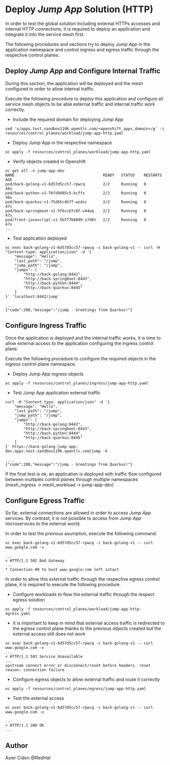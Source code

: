 # Deploy _Jump App_ Solution (HTTP)

In order to test the global solution including external HTTPs accesses and internal HTTP connections, it is required to deploy an application and integrate it into the service mesh first.

The following procedures and sections try to deploy _Jump App_ in the application namespace and control ingress and egress traffic through the respective control planes.

## Deploy _Jump App_ and Configure Internal Traffic 

During this section, the application will be deployed and the mesh configured in order to allow internal traffic.

Execute the following procedure to deploy this application and configure all service mesh objects to be able external traffic and internal traffic work correctly.

- Include the required domain for deploying _Jump App_

```$bash
sed 's/apps.test.sandbox1196.opentlc.com/<openshift_apps_domain>/g' -i resources/control_planes/workload/jump-app-http.yaml
```

- Deploy _Jump App_ in the respective namespace

```$bash
oc apply -f resources/control_planes/workload/jump-app-http.yaml
```

- Verify objects created in Openshift

```$bash
oc get all -n jump-app-dev
NAME                                       READY   STATUS    RESTARTS   AGE
pod/back-golang-v1-6d57d5cc57-rpwcq        2/2     Running   0          48s
pod/back-python-v1-76fd9495c5-kcffs        2/2     Running   0          48s
pod/back-quarkus-v1-75d65c4b7f-wzdsc       2/2     Running   0          47s
pod/back-springboot-v1-5f6cc67c8f-v44wq    2/2     Running   0          47s
pod/front-javascript-v1-5bf77b8899-s7d6t   2/2     Running   0          47s
...
```

- Test application deployed

```$bash
oc exec back-golang-v1-6d57d5cc57-rpwcq -c back-golang-v1 -- curl -H "Content-type: application/json" -d '{
    "message": "Hello",
    "last_path": "/jump",
    "jump_path": "/jump",
    "jumps": [
        "http://back-golang:8442",
        "http://back-springboot:8443",
        "http://back-python:8444",
        "http://back-quarkus:8445"
    ]
}' 'localhost:8442/jump'

....
{"code":200,"message":"/jump - Greetings from Quarkus!"}

```

## Configure Ingress Traffic

Once the application is deployed and the internal traffic works, it is time to allow external access to the application configuring the ingress control plane. 

Execute the following procedure to configure the required objects in the ingress control plane namespace.

- Deploy _Jump App_ ingress objects

```$bash
oc apply -f resources/control_planes/ingress/jump-app-http.yaml
```

- Test _Jump App_ application external traffic

```$bash
curl -H "Content-type: application/json" -d '{
    "message": "Hello",
    "last_path": "/jump",
    "jump_path": "/jump",
    "jumps": [
        "http://back-golang:8442",
        "http://back-springboot:8443",
        "http://back-python:8444",
        "http://back-quarkus:8445"
    ]
}' https://back-golang-jump-app-dev.apps.test.sandbox1196.opentlc.com/jump -k

....
{"code":200,"message":"/jump - Greetings from Quarkus!"}
```

If the final test is ok, an application is deployed with traffic flow configured between multiples control planes through multiple namespaces (mesh_ingress -> mesh_workload -> jump-app-dev)

## Configure Egress Traffic

So far, external connections are allowed in order to access _Jump App_ services. By contrast, it is not possible to access from _Jump App_ microservices to the external world.

In order to test the previous asumption, execute the following command:

```$bash
oc exec back-golang-v1-6d57d5cc57-rpwcq -c back-golang-v1 -- curl www.google.com -v

...
< HTTP/1.1 502 Bad Gateway
...
* Connection #0 to host www.google.com left intact
```

In order to allow this external traffic through the respective egress control plane, it is required to execute the following procedure.

- Configure workloads to flow the external traffic through the respect egress solution

```$bash
oc apply -f resources/control_planes/workload/jump-app-http-egress.yaml 
```

- It is important to keep in mind that external access traffic is redirected to the egress control plane thanks to the previous objects created but the external access still does not work 

```$bash
oc exec back-golang-v1-6d57d5cc57-rpwcq -c back-golang-v1 -- curl www.google.com -v
...
< HTTP/1.1 503 Service Unavailable
...
upstream connect error or disconnect/reset before headers. reset reason: connection failure
```

- Configure egress objects to allow external traffic and route it correctly

```$bash
oc apply -f resources/control_planes/egress/jump-app-http.yaml
```

- Test the external access

```$bash
oc exec back-golang-v1-6d57d5cc57-rpwcq -c back-golang-v1 -- curl www.google.com -v

...
< HTTP/1.1 200 OK
...
```

## Author

Asier Cidon @RedHat
